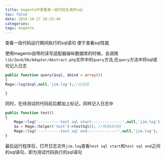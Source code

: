 ```yaml
---
title: magento中查看某一段代码生成的sql
toc: false
date: 2016-10-27 16:25:49
categories:
tags: magento
---
```


查看一段代码运行期间执行的sql语句
便于查看sql性能


<!--more-->

使用magento自带的读写适配器操纵数据库的时候，会调用`lib/Zend/Db/Adapter/Abstract.php`文件中的`query`方法,在`query`方法中将sql语句记入日志
​	
```php
public function query($sql, $bind = array())
{
Mage::log($sql,null,'jim.log');//记日志

}
```
同时，在待测试的代码前后都加上标记，同样记入日志中

```php
public function test()
{
    Mage::log('----------test sql start--------------',null,'jim.log');
    $a = Mage::helper('test')->testSql(); //待测试代码
    Mage::log('----------test sql end--------------',null,'jim.log');
}
```

最后运行程序后，打开日志文件`jim.log`查看`test sql start`和`test sql end`之间的sql语句，即为测试代码执行的sql语句

